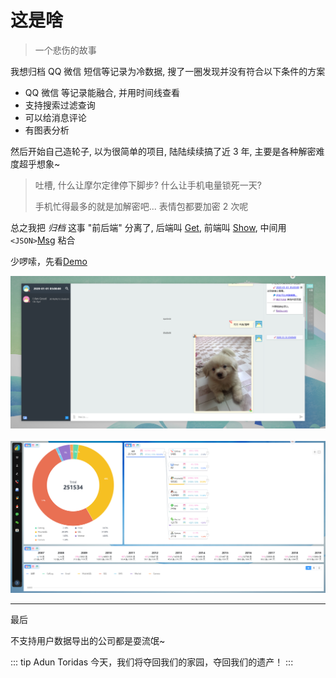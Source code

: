 # 这是啥

> 一个悲伤的故事

我想归档 QQ 微信 短信等记录为冷数据, 搜了一圈发现并没有符合以下条件的方案

-   QQ 微信 等记录能融合, 并用时间线查看
-   支持搜索过滤查询
-   可以给消息评论
-   有图表分析

然后开始自己造轮子, 以为很简单的项目, 陆陆续续搞了近 3 年, 主要是各种解密难度超乎想象~

> 吐槽, 什么让摩尔定律停下脚步? 什么让手机电量锁死一天?
>
> 手机忙得最多的就是加解密吧... 表情包都要加密 2 次呢

总之我把 _归档_ 这事 "前后端" 分离了, 后端叫 [Get](./use/get.md), 前端叫 [Show](./use/show.md), 中间用 `<JSON>`[Msg](./use/msg/schema.md) 粘合

少啰嗦，先看[Demo](http://demo.shmily.lqzh.me/)

<div align="center">
    <img src="https://github.com/lqzhgood/Shmily-Show-Demo/raw/page/screenshots/query.png">
    <div>&nbsp;</div>
    <img src="https://github.com/lqzhgood/Shmily-Show-Demo/raw/page/screenshots/statistic.png">
</div>

<hr/>

最后

不支持用户数据导出的公司都是耍流氓~

::: tip Adun Toridas
今天，我们将夺回我们的家园，夺回我们的遗产！
:::
